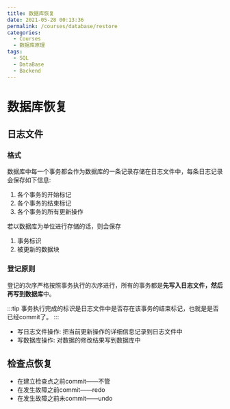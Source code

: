 ```yaml
---
title: 数据库恢复
date: 2021-05-28 00:13:36
permalink: /courses/database/restore
categories:
  - Courses
  - 数据库原理
tags: 
  - SQL
  - DataBase
  - Backend
---
```


# 数据库恢复

## 日志文件

### 格式

数据库中每一个事务都会作为数据库的一条记录存储在日志文件中，每条日志记录会保存如下信息:

1. 各个事务的开始标记
2. 各个事务的结束标记
3. 各个事务的所有更新操作

若以数据库为单位进行存储的话，则会保存

1. 事务标识
2. 被更新的数据块

### 登记原则

登记的次序严格按照事务执行的次序进行，所有的事务都是**先写入日志文件，然后再写到数据库**中。

:::tip
事务执行完成的标识是日志文件中是否存在该事务的结束标记，也就是是否已经commit了。
:::

- 写日志文件操作: 把当前更新操作的详细信息记录到日志文件中
- 写数据库操作: 对数据的修改结果写到数据库中

## 检查点恢复

- 在建立检查点之前commit——不管
- 在发生故障之前commit——redo
- 在发生故障之前未commit——undo